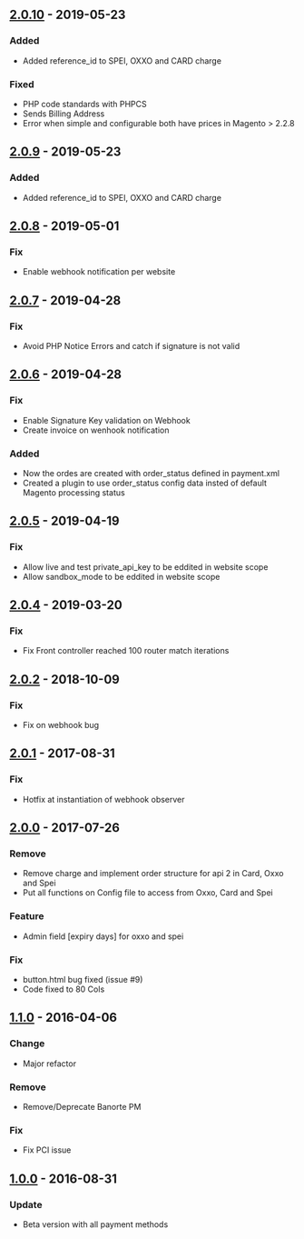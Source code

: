 ## [2.0.10](https://github.com/conekta/conekta-magento2/releases/tag/v2.0.9) - 2019-05-23
### Added
- Added reference_id to SPEI, OXXO and CARD charge

### Fixed
- PHP code standards with PHPCS
- Sends Billing Address
- Error when simple and configurable both have prices in Magento > 2.2.8

## [2.0.9](https://github.com/conekta/conekta-magento2/releases/tag/v2.0.9) - 2019-05-23
### Added
- Added reference_id to SPEI, OXXO and CARD charge

## [2.0.8](https://github.com/conekta/conekta-magento2/releases/tag/v2.0.8) - 2019-05-01
### Fix
- Enable webhook notification per website

## [2.0.7](https://github.com/conekta/conekta-magento2/releases/tag/v2.0.7) - 2019-04-28
### Fix
- Avoid PHP Notice Errors and catch if signature is not valid

## [2.0.6](https://github.com/conekta/conekta-magento2/releases/tag/v2.0.6) - 2019-04-28
### Fix
- Enable Signature Key validation on Webhook
- Create invoice on wenhook notification

### Added
- Now the ordes are created with order_status defined in payment.xml
- Created a plugin to use order_status config data insted of default Magento processing status

## [2.0.5](https://github.com/conekta/conekta-magento2/releases/tag/v2.0.5) - 2019-04-19
### Fix
- Allow live and test private_api_key to be eddited in website scope
- Allow sandbox_mode to be eddited in website scope

## [2.0.4](https://github.com/conekta/conekta-magento2/releases/tag/v2.0.4) - 2019-03-20
### Fix
- Fix Front controller reached 100 router match iterations

## [2.0.2](https://github.com/conekta/conekta-magento2/releases/tag/v2.0.2) - 2018-10-09
### Fix
- Fix on webhook bug

## [2.0.1](https://github.com/conekta/conekta-magento2/releases/tag/v2.0.1) - 2017-08-31
### Fix
- Hotfix at instantiation of webhook observer

## [2.0.0](https://github.comhttps://github.com/conekta/conekta-magento2/releases/tag/v2.0.1/conekta/conekta-magento2/releases/tag/2.0.0) - 2017-07-26
### Remove
- Remove charge and implement order structure for api 2 in Card, Oxxo and Spei
- Put all functions on Config file to access from Oxxo, Card and Spei
### Feature
- Admin field [expiry days] for oxxo and spei
### Fix
- button.html bug fixed (issue #9)
- Code fixed to 80 Cols

## [1.1.0]() - 2016-04-06
### Change
- Major refactor
### Remove
- Remove/Deprecate Banorte PM
### Fix
- Fix PCI issue

## [1.0.0](https://github.com/conekta/conekta-magento2/releases/tag/1.0.0) - 2016-08-31
### Update
- Beta version with all payment methods

